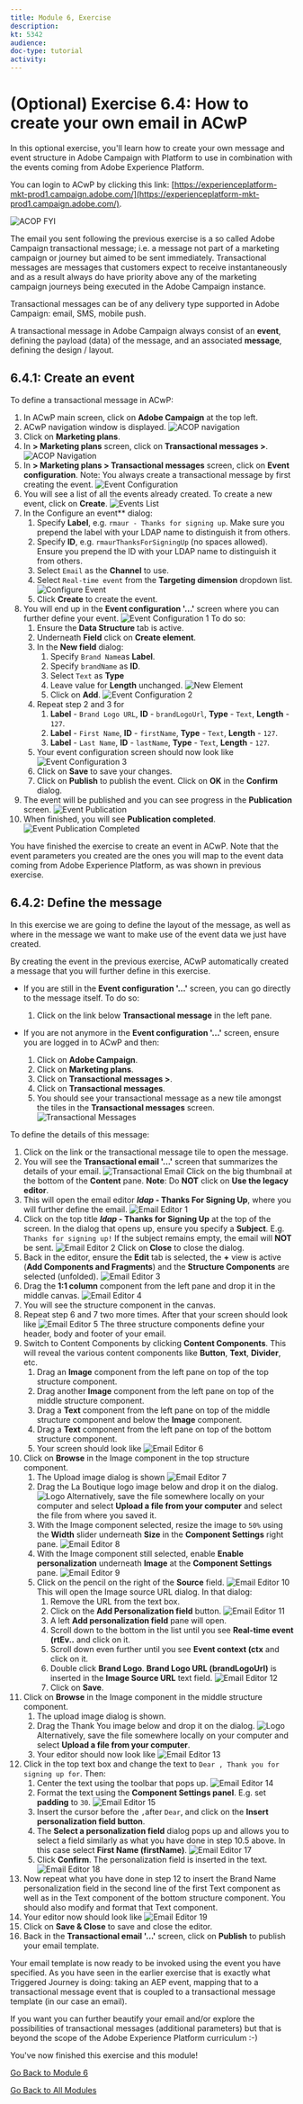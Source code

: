 ```yaml
---
title: Module 6, Exercise
description: 
kt: 5342
audience: 
doc-type: tutorial
activity: 
---
```


# (Optional) Exercise 6.4: How to create your own email in ACwP

In this optional exercise, you'll learn how to create your own message and event structure in Adobe Campaign with Platform to use in combination with the events coming from Adobe Experience Platform.

You can login to ACwP by clicking this link: [https://experienceplatform-mkt-prod1.campaign.adobe.com/](https://experienceplatform-mkt-prod1.campaign.adobe.com/).

![ACOP FYI](images/acopfyi.png)

The email you sent following the previous exercise is a so called Adobe Campaign transactional message; i.e. a message not part of a marketing campaign or journey but aimed to be sent immediately. Transactional messages are messages that customers expect to receive instantaneously and as a result always do have priority above any of the marketing campaign journeys being executed in the Adobe Campaign instance.

Transactional messages can be of any delivery type supported in Adobe Campaign: email, SMS, mobile push.

A transactional message in Adobe Campaign always consist of an **event**, defining the payload (data) of the message, and an associated **message**, defining the design / layout.

## 6.4.1: Create an event

To define a transactional message in ACwP:

1. In ACwP main screen, click on **Adobe Campaign** at the top left.
2. ACwP navigation window is displayed.
![ACOP navigation](images/acsnavigation.png)
3. Click on **Marketing plans**.
4. In **> Marketing plans** screen, click on **Transactional messages >**.
![ACOP Navigation](images/acopnavmarketingplans.png)
5. In **> Marketing plans > Transactional messages** screen, click on **Event configuration**. Note: You always create a transactional message by first creating the event.
![Event Configuration](images/eventconfiguration.png)
6. You will see a list of all the events already created. To create a new event, click on **Create**.
![Events List](images/eventslist.png)
7. In the Configure an event** dialog:
   1. Specify **Label**, e.g. ``rmaur - Thanks for signing up``. Make sure you prepend the label with your LDAP name to distinguish it from others.
   2. Specify **ID**, e.g. ``rmaurThanksForSigningUp`` (no spaces allowed). Ensure you prepend the ID with your LDAP name to distinguish it from others.
   3. Select ``Email`` as the **Channel** to use.
   4. Select ``Real-time event`` from the **Targeting dimension** dropdown list.
   ![Configure Event](images/configureevent.png)
   5. Click **Create** to create the event.
8. You will end up in the **Event configuration '...'** screen where you can further define your event.
![Event Configuration 1](images/eventconfiguration1.png)
To do so:
    1. Ensure the **Data Structure** tab is active.
    2. Underneath **Field** click on **Create element**.
    3. In the **New field** dialog:
       1. Specify ``Brand Name``as **Label**.
       2. Specify ``brandName`` as **ID**.
       3. Select ``Text`` as **Type**
       4. Leave value for **Length** unchanged.
       ![New Element](images/newelement.png)
       5. Click on **Add**.
       ![Event Configuration 2](images/eventconfiguration2.png)
    4. Repeat step 2 and 3 for
       1. **Label** - ``Brand Logo URL``,
       **ID** - ``brandLogoUrl``,
       **Type** - ``Text``,
       **Length** - ``127``.
       2. **Label** - ``First Name``,
       **ID** - ``firstName``,
       **Type** - ``Text``,
       **Length** - ``127``.
       3. **Label** - ``Last Name``,
       **ID** - ``lastName``,
       **Type** - ``Text``,
       **Length** - ``127``.
    5. Your event configuration screen should now look like
    ![Event Configuration 3](images/eventconfiguration3.png)
    6. Click on **Save** to save your changes.
    7. Click on **Publish** to publish the event. Click on **OK** in the **Confirm** dialog.
9. The event will be published and you can see progress in the **Publication** screen.
    ![Event Publication](images/eventpublication.png)
10. When finished, you will see **Publication completed**.
 ![Event Publication Completed](images/eventpublicationcompleted.png)

You have finished the exercise to create an event in ACwP. Note that the event parameters you created are the ones you will map to the event data coming from Adobe Experience Platform, as was shown in previous exercise.

## 6.4.2: Define the message

In this exercise we are going to define the layout of the message, as well as where in the message we want to make use of the event data we just have created.

By creating the event in the previous exercise, ACwP automatically created a message that you will further define in this exercise.

- If you are still in the **Event configuration '...'** screen, you can go directly to the message itself. To do so:
  1. Click on the link below **Transactional message** in the left pane.

- If you are not anymore in the **Event configuration '...'** screen, ensure you are logged in to ACwP and then:
   1. Click on **Adobe Campaign**.
   2. Click on **Marketing plans**.
   3. Click on **Transactional messages >**.
   4. Click on **Transactional messages**.
   5. You should see your transactional message as a new tile amongst the tiles in the **Transactional messages** screen.
   ![Transactional Messages](images/transactionalmessages.png)

To define the details of this message:

1. Click on the link or the transactional message tile to open the message.
2. You will see the **Transactional email '...'** screen that summarizes the details of your email.
![Transactional Email](images/transactionalemail.png)
Click on the big thumbnail at the bottom of the **Content** pane. **Note**: Do **NOT** click on **Use the legacy editor**.
3. This will open the email editor **_ldap_ - Thanks For Signing Up**, where you will further define the email.
![Email Editor 1](images/emaileditor1.png)
4. Click on the top title **_ldap_ - Thanks for Signing Up** at the top of the screen. In the dialog that opens up, ensure you specify a **Subject**. E.g. ``Thanks for signing up!`` If the subject remains empty, the email will **NOT** be sent.
![Email Editor 2](images/emaileditor2.png)
Click on **Close** to close the dialog.
5. Back in the editor, ensure the **Edit** tab is selected, the **+** view is active (**Add Components and Fragments**) and the **Structure Components** are selected (unfolded).
![Email Editor 3](images/emaileditor3.png)
6. Drag the **1:1 column** component from the left pane and drop it in the middle canvas.
![Email Editor 4](images/emaileditor4.png)
7. You will see the structure component in the canvas.
8. Repeat step 6 and 7 two more times. After that your screen should look like
![Email Editor 5](images/emaileditor5.png)
The three structure components define your header, body and footer of your email.
9. Switch to Content Components by clicking **Content Components**. This will reveal the various content components like **Button**, **Text**, **Divider**, etc.
    1. Drag an **Image** component from the left pane on top of the top structure component.
    2. Drag another **Image** component from the left pane on top of the middle structure component.
    3. Drag a **Text** component from the left pane on top of the middle structure component and below the **Image** component.
    4. Drag a **Text** component from the left pane on top of the bottom structure component.
    5. Your screen should look like
    ![Email Editor 6](images/emaileditor6.png)
10. Click on **Browse** in the Image component in the top structure component.
    1. The Upload image dialog is shown
    ![Email Editor 7](images/emaileditor7.png)
    2. Drag the La Boutique logo image below and drop it on the dialog.
    ![Logo](images/logo.png)
    Alternatively, save the file somewhere locally on your computer and select **Upload a file from your computer** and select the file from where you saved it.
    3. With the Image component selected, resize the image to ``50%`` using the **Width** slider underneath **Size** in the **Component Settings** right pane.
    ![Email Editor 8](images/emaileditor8.png)
    4. With the Image component still selected, enable **Enable personalization** underneath **Image** at the **Component Settings** pane.
    ![Email Editor 9](images/emaileditor9.png)
    5. Click on the pencil on the right of the **Source** field.
    ![Email Editor 10](images/emaileditor10.png)
    This will open the Image source URL dialog. In that dialog:
       1. Remove the URL from the text box.
       2. Click on the **Add Personalization field** button.
       ![Email Editor 11](images/emaileditor11.png)
       3. A left **Add personalization field** pane will open.
       4. Scroll down to the bottom in the list until you see **Real-time event (rtEv..** and click on it.
       5. Scroll down even further until you see **Event context (ctx** and click on it.
       6. Double click **Brand Logo**.  **Brand Logo URL (brandLogoUrl)** is inserted in the **Image Source URL** text field.
       ![Email Editor 12](images/emaileditor12.png)
       7. Click on **Save**.
11. Click on **Browse** in the Image component in the middle structure component.
     1. The upload image dialog is shown.
     2. Drag the Thank You image below and drop it on the dialog.
    ![Logo](images/ThankYou.jpg)
    Alternatively, save the file somewhere locally on your computer and select **Upload a file from your computer**.
     3. Your editor should now look like
    ![Email Editor 13](images/emaileditor13.png)
12. Click in the top text box and change the text to
``Dear ,
Thank you for signing up for``.
Then:
    1. Center the text using the toolbar that pops up.
    ![Email Editor 14](images/emaileditor14.png)
    2. Format the text using the **Component Settings panel**. E.g. set **padding** to ``30``.
    ![Email Editor 15](images/emaileditor15.png)
    3. Insert the cursor before the ``,``after ``Dear``, and click on the **Insert personalization field button**.
    4. The **Select a personalization field** dialog pops up and allows you to select a field similarly as what you have done in step 10.5 above. In this case select **First Name (firstName)**.
    ![Email Editor 17](images/emaileditpr17.png)
    5. Click **Confirm**. The personalization field is inserted in the text.
    ![Email Editor 18](images/emaileditpr18.png)
13. Now repeat what you have done in step 12 to insert the Brand Name personalization field in the second line of the first Text component as well as in the Text component of the bottom structure component. You should also modify and format that Text component.
14. Your editor now should look like
![Email Editor 19](images/emaileditor19.png)
15. Click on **Save & Close** to save and close the editor.
16. Back in the **Transactional email '...'** screen, click on **Publish** to publish your email template.

Your email template is now ready to be invoked using the event you have specified. As you have seen in the earlier exercise that is exactly what Triggered Journey is doing: taking an AEP event, mapping that to a transactional message event that is coupled to a transactional message template (in our case an email).

If you want you can further beautify your email and/or explore the possibilities of transactional messages (additional parameters) but that is beyond the scope of the Adobe Experience Platform curriculum :-)

You've now finished this exercise and this module!

[Go Back to Module 6](./journey-orchestration-create-account.md)

[Go Back to All Modules](../../README.md)

